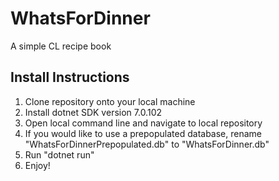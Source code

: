 # WhatsForDinner
A simple CL recipe book

## Install Instructions
1. Clone repository onto your local machine
2. Install dotnet SDK version 7.0.102
3. Open local command line and navigate to local repository
4. If you would like to use a prepopulated database, rename "WhatsForDinnerPrepopulated.db" to "WhatsForDinner.db"
5. Run "dotnet run"
6. Enjoy!
